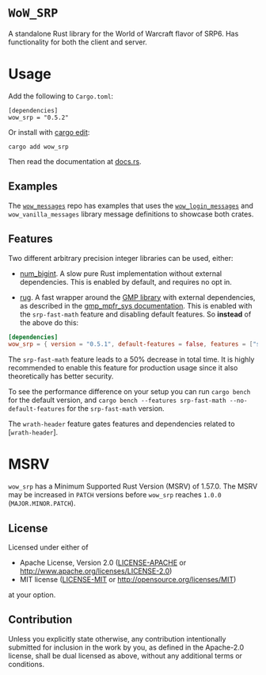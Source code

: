 # `WoW_SRP`

A standalone Rust library for the World of Warcraft flavor of SRP6.
Has functionality for both the client and server.

# Usage

Add the following to `Cargo.toml`:

```
[dependencies]
wow_srp = "0.5.2"
```

Or install with [cargo edit](https://crates.io/crates/cargo-edit):
```
cargo add wow_srp
```

Then read the documentation at [docs.rs](https://docs.rs/wow_srp).


## Examples

The [`wow_messages`](https://github.com/gtker/wow_messages) repo has examples that uses the
[`wow_login_messages`](https://docs.rs/wow_login_messages/latest/wow_login_messages/)
and `wow_vanilla_messages` library message definitions to showcase both crates.

## Features

Two different arbitrary precision integer libraries can be used, either:

* [num_bigint](https://crates.io/crates/num-bigint). A slow pure Rust implementation without external dependencies. This is enabled by default, and requires no opt in.

* [rug](https://crates.io/crates/rug). A fast wrapper around the [GMP library](https://gmplib.org/) with external dependencies, as described in the [gmp_mpfr_sys documentation](https://docs.rs/gmp-mpfr-sys/1.4.6/gmp_mpfr_sys/index.html#building-on-gnulinux). This is enabled with the `srp-fast-math` feature and disabling default features. So **instead** of the above do this:

```toml
[dependencies]
wow_srp = { version = "0.5.1", default-features = false, features = ["srp-fast-math", "wrath-header"] }
```

The `srp-fast-math` feature leads to a 50% decrease in total time. It is highly recommended to enable
this feature for production usage since it also theoretically has better security.

To see the performance difference on your setup you can run `cargo bench` for the default version,
and `cargo bench --features srp-fast-math --no-default-features` for the `srp-fast-math` version.

The `wrath-header` feature gates features and dependencies related to [`wrath-header`].

# MSRV

`wow_srp` has a Minimum Supported Rust Version (MSRV) of 1.57.0.
The MSRV may be increased in `PATCH` versions before `wow_srp` reaches `1.0.0` (`MAJOR.MINOR.PATCH`).

## License

Licensed under either of

 * Apache License, Version 2.0
   ([LICENSE-APACHE](LICENSE-APACHE) or http://www.apache.org/licenses/LICENSE-2.0)
 * MIT license
   ([LICENSE-MIT](LICENSE-MIT) or http://opensource.org/licenses/MIT)

at your option.

## Contribution

Unless you explicitly state otherwise, any contribution intentionally submitted
for inclusion in the work by you, as defined in the Apache-2.0 license, shall be
dual licensed as above, without any additional terms or conditions.

